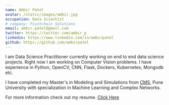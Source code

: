 ```yaml
---
name: Ambir Patel
avatar: /static/images/ambir.jpg
occupation: Data Scientist
# company: Pivotchain Solutions
email: ambir.patel@gmail.com
twitter: https://twitter.com/ambir_p
linkedin: https://www.linkedin.com/in/ambirpatel
github: https://github.com/ambirpatel
---
```


I am Data Science Practitioner currently working on end to end data science projects. Right now I am working on Computer Vision problems. I have experience in Python, OpenCV, CNN, Flask, Dockers, Kubernetes, Mongodb etc.

I have completed my Master's in Modeling and Simulations from [CMS](http://cms.unipune.ac.in/research/), Pune University with specialization in Machine Learning and Complex Networks.

For more information check out my resume. [Click Here](ambir_patel_cv.pdf)